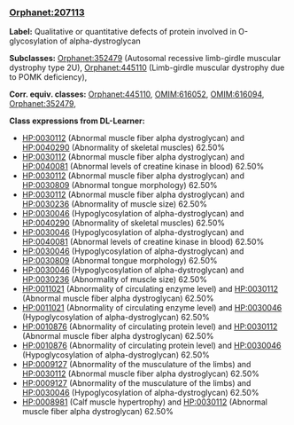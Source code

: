 
### [Orphanet:207113](http://www.orpha.net/ORDO/Orphanet_207113)
**Label:** Qualitative or quantitative defects of protein involved in O-glycosylation of alpha-dystroglycan

**Subclasses:** [Orphanet:352479](http://www.orpha.net/ORDO/Orphanet_352479) (Autosomal recessive limb-girdle muscular dystrophy type 2U), [Orphanet:445110](http://www.orpha.net/ORDO/Orphanet_445110) (Limb-girdle muscular dystrophy due to POMK deficiency), 

**Corr. equiv. classes:** [Orphanet:445110](http://www.orpha.net/ORDO/Orphanet_445110), [OMIM:616052](http://purl.obolibrary.org/obo/OMIM_616052), [OMIM:616094](http://purl.obolibrary.org/obo/OMIM_616094), [Orphanet:352479](http://www.orpha.net/ORDO/Orphanet_352479), 

**Class expressions from DL-Learner:**

- [HP:0030112](http://purl.obolibrary.org/obo/HP_0030112) (Abnormal muscle fiber alpha dystroglycan) and [HP:0040290](http://purl.obolibrary.org/obo/HP_0040290) (Abnormality of skeletal muscles) 62.50%
- [HP:0030112](http://purl.obolibrary.org/obo/HP_0030112) (Abnormal muscle fiber alpha dystroglycan) and [HP:0040081](http://purl.obolibrary.org/obo/HP_0040081) (Abnormal levels of creatine kinase in blood) 62.50%
- [HP:0030112](http://purl.obolibrary.org/obo/HP_0030112) (Abnormal muscle fiber alpha dystroglycan) and [HP:0030809](http://purl.obolibrary.org/obo/HP_0030809) (Abnormal tongue morphology) 62.50%
- [HP:0030112](http://purl.obolibrary.org/obo/HP_0030112) (Abnormal muscle fiber alpha dystroglycan) and [HP:0030236](http://purl.obolibrary.org/obo/HP_0030236) (Abnormality of muscle size) 62.50%
- [HP:0030046](http://purl.obolibrary.org/obo/HP_0030046) (Hypoglycosylation of alpha-dystroglycan) and [HP:0040290](http://purl.obolibrary.org/obo/HP_0040290) (Abnormality of skeletal muscles) 62.50%
- [HP:0030046](http://purl.obolibrary.org/obo/HP_0030046) (Hypoglycosylation of alpha-dystroglycan) and [HP:0040081](http://purl.obolibrary.org/obo/HP_0040081) (Abnormal levels of creatine kinase in blood) 62.50%
- [HP:0030046](http://purl.obolibrary.org/obo/HP_0030046) (Hypoglycosylation of alpha-dystroglycan) and [HP:0030809](http://purl.obolibrary.org/obo/HP_0030809) (Abnormal tongue morphology) 62.50%
- [HP:0030046](http://purl.obolibrary.org/obo/HP_0030046) (Hypoglycosylation of alpha-dystroglycan) and [HP:0030236](http://purl.obolibrary.org/obo/HP_0030236) (Abnormality of muscle size) 62.50%
- [HP:0011021](http://purl.obolibrary.org/obo/HP_0011021) (Abnormality of circulating enzyme level) and [HP:0030112](http://purl.obolibrary.org/obo/HP_0030112) (Abnormal muscle fiber alpha dystroglycan) 62.50%
- [HP:0011021](http://purl.obolibrary.org/obo/HP_0011021) (Abnormality of circulating enzyme level) and [HP:0030046](http://purl.obolibrary.org/obo/HP_0030046) (Hypoglycosylation of alpha-dystroglycan) 62.50%
- [HP:0010876](http://purl.obolibrary.org/obo/HP_0010876) (Abnormality of circulating protein level) and [HP:0030112](http://purl.obolibrary.org/obo/HP_0030112) (Abnormal muscle fiber alpha dystroglycan) 62.50%
- [HP:0010876](http://purl.obolibrary.org/obo/HP_0010876) (Abnormality of circulating protein level) and [HP:0030046](http://purl.obolibrary.org/obo/HP_0030046) (Hypoglycosylation of alpha-dystroglycan) 62.50%
- [HP:0009127](http://purl.obolibrary.org/obo/HP_0009127) (Abnormality of the musculature of the limbs) and [HP:0030112](http://purl.obolibrary.org/obo/HP_0030112) (Abnormal muscle fiber alpha dystroglycan) 62.50%
- [HP:0009127](http://purl.obolibrary.org/obo/HP_0009127) (Abnormality of the musculature of the limbs) and [HP:0030046](http://purl.obolibrary.org/obo/HP_0030046) (Hypoglycosylation of alpha-dystroglycan) 62.50%
- [HP:0008981](http://purl.obolibrary.org/obo/HP_0008981) (Calf muscle hypertrophy) and [HP:0030112](http://purl.obolibrary.org/obo/HP_0030112) (Abnormal muscle fiber alpha dystroglycan) 62.50%


